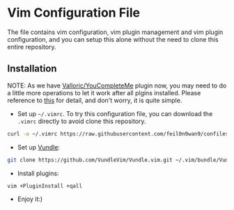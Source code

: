 # Vim Configuration File

The file contains vim configuration, vim plugin management and vim plugin configuration, and you can setup this alone without the need to clone this entire repository.


## Installation

NOTE: As we have [Valloric/YouCompleteMe](https://github.com/Valloric/YouCompleteMe) plugin now, you may need to do a little more operations to let it work after all plgins installed. Please reference to [this](https://github.com/Valloric/YouCompleteMe#c-family-semantic-completion) for detail, and don't worry, it is quite simple.

* Set up `~/.vimrc`. To try this configuration file, you can download the `.vimrc` directly to avoid clone this repository.
```bash
curl -o ~/.vimrc https://raw.githubusercontent.com/feil0n9wan9/confiles/master/vim/.vimrc
```

* Set up [Vundle](https://github.com/VundleVim/Vundle.vim):
```bash
git clone https://github.com/VundleVim/Vundle.vim.git ~/.vim/bundle/Vundle.vim
```

* Install plugins:
```bash
vim +PluginInstall +qall
```

* Enjoy it:)
